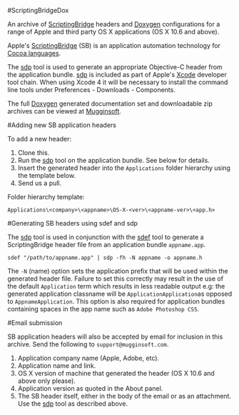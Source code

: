 #ScriptingBridgeDox

An archive of [ScriptingBridge][scriptingbridge] headers and [Doxygen][doxygen] configurations for a range of Apple and third party OS X applications (OS X 10.6 and above).

Apple's [ScriptingBridge][scriptingbridge] (SB) is an application automation technology for [Cocoa languages][cocoa-languages].

The [sdp][sdp] tool is used to generate an appropriate Objective-C header from the application bundle. [sdp][sdp] is included as part of Apple's [Xcode][xcode] developer tool chain. When using Xcode 4 it will be necessary to install the command line tools under Preferences - Downloads - Components.

The full [Doxygen][doxygen] generated documentation set and downloadable zip archives can be viewed at [Mugginsoft][mugginsoft].

#Adding new SB application headers

To add a new header:

1. Clone this.
2. Run the [sdp][sdp] tool on the application bundle. See below for details.
3. Insert the generated header into the `Applications` folder hierarchy using the template below.
4. Send us a pull.

Folder hierarchy template:

	Applications\<company>\<appname>\OS-X-<ver>\<appname-ver>\<app.h>

#Generating SB headers using sdef and sdp

The [sdp][sdp] tool is used in conjunction with the [sdef][sdef] tool to generate a ScriptingBridge header file from an application  bundle `appname.app`.

	sdef "/path/to/appname.app" | sdp -fh -N appname -o appname.h 

The `-N` (name) option sets the application prefix that will be used within the generated header file. Failure to set this correctly may result in the use of the default `Application` term which results in less readable output e.g: the generated application classname will be `ApplicationApplication`as opposed to `AppnameApplication`. This option is also required for application bundles containing spaces in the app name such as `Adobe Photoshop CS5`.

#Email submission

SB application headers will also be accepted by email for inclusion in this archive. Send the following to `support@mugginsoft.com`.

1. Application company name (Apple, Adobe, etc).
2. Application name and link.
3. OS X version of machine that generated the header (OS X 10.6 and above only please).
4. Application version as quoted in the About panel.
5. The SB header itself, either in the body of the email or as an attachment. Use the [sdp][sdp] tool as described above.

[cocoa-languages]:http://en.wikipedia.org/wiki/Cocoa_(API)#Implementations_and_Bindings

[scriptingbridge]:https://developer.apple.com/library/mac/#documentation/Cocoa/Conceptual/ScriptingBridgeConcepts/Introduction/Introduction.html

[sdp]:https://developer.apple.com/library/mac/#documentation/Cocoa/Conceptual/ScriptingBridgeConcepts/UsingScriptingBridge/UsingScriptingBridge.html

[sdef]: http://developer.apple.com/library/mac/#documentation/Darwin/Reference/ManPages/man5/sdef.5.html

[doxygen]:http://doxygen.org

[mugginsoft]:http://www.mugginsoft.com/kosmictask/ScriptingBridge

[xcode]: https://developer.apple.com/xcode/

